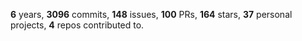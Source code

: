 **6** years, **3096** commits, **148** issues, **100** PRs, **164** stars, **37** personal projects, **4** repos contributed to.
